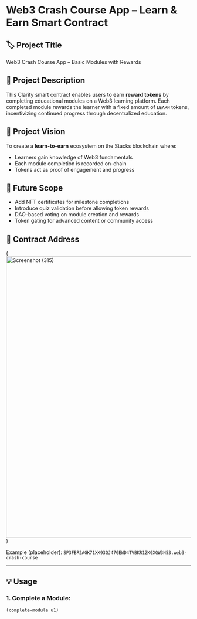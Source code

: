 # Web3 Crash Course App – Learn & Earn Smart Contract

## 🏷️ Project Title
Web3 Crash Course App – Basic Modules with Rewards

## 📄 Project Description
This Clarity smart contract enables users to earn **reward tokens** by completing educational modules on a Web3 learning platform. Each completed module rewards the learner with a fixed amount of `LEARN` tokens, incentivizing continued progress through decentralized education.

## 🌟 Project Vision
To create a **learn-to-earn** ecosystem on the Stacks blockchain where:
- Learners gain knowledge of Web3 fundamentals
- Each module completion is recorded on-chain
- Tokens act as proof of engagement and progress

## 🚀 Future Scope
- Add NFT certificates for milestone completions
- Introduce quiz validation before allowing token rewards
- DAO-based voting on module creation and rewards
- Token gating for advanced content or community access

## 🔐 Contract Address
(<img width="1366" height="768" alt="Screenshot (315)" src="https://github.com/user-attachments/assets/3c63782b-0cad-4fbb-9981-ee105eed0342" />
)

Example (placeholder):
`SP3FBR2AGK71XX93QJ47GEWD4TVBKR1ZK0XQW3N53.web3-crash-course`

---

## 💡 Usage

### 1. Complete a Module:
```clarity
(complete-module u1)
